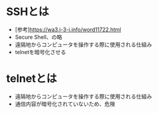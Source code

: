 # SSHとは
- [参考]https://wa3.i-3-i.info/word11722.html
- Secure Shell、の略
- 遠隔地からコンピュータを操作する際に使用される仕組み
- telnetを暗号化させる

# telnetとは
- 遠隔地からコンピュータを操作する際に使用される仕組み
- 通信内容が暗号化されていないため、危険
